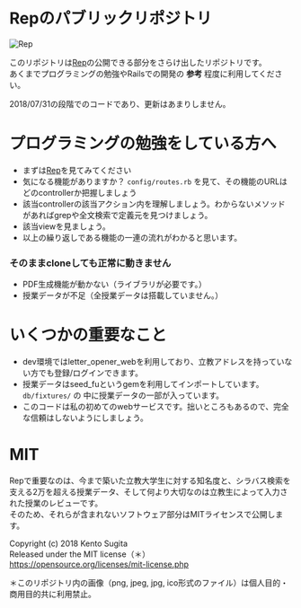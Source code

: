 # Repのパブリックリポジトリ

![Rep](https://user-images.githubusercontent.com/15076603/43436692-80f43430-94c0-11e8-8931-1b819a093065.png)

このリポジトリは[Rep](https://www.rep-riiyko.com)の公開できる部分をさらけ出したリポジトリです。  
あくまでプログラミングの勉強やRailsでの開発の **参考** 程度に利用してください。  

2018/07/31の段階でのコードであり、更新はあまりしません。  

# プログラミングの勉強をしている方へ

- まずは[Rep](https://www.rep-rikkyo.com/)を見てみてください
- 気になる機能がありますか？ `config/routes.rb` を見て、その機能のURLはどのcontrollerか把握しましょう
- 該当controllerの該当アクション内を理解しましょう。わからないメソッドがあればgrepや全文検索で定義元を見つけましょう。
- 該当viewを見ましょう。
- 以上の繰り返しである機能の一連の流れがわかると思います。

### そのままcloneしても正常に動きません

- PDF生成機能が動かない（ライブラリが必要です。）
- 授業データが不足（全授業データは搭載していません。）

# いくつかの重要なこと

- dev環境ではletter_opener_webを利用しており、立教アドレスを持っていない方でも登録/ログインできます。
- 授業データはseed_fuというgemを利用してインポートしています。 `db/fixtures/` の 中に授業データの一部が入っています。
- このコードは私の初めてのwebサービスです。拙いところもあるので、完全な信頼はしないようにしましょう。

# MIT

Repで重要なのは、今まで築いた立教大学生に対する知名度と、シラバス検索を支える2万を超える授業データ、そして何より大切なのは立教生によって入力された授業のレビューです。  
そのため、それらが含まれないソフトウェア部分はMITライセンスで公開します。

Copyright (c) 2018 Kento Sugita  
Released under the MIT license（＊）  
https://opensource.org/licenses/mit-license.php  

＊このリポジトリ内の画像（png, jpeg, jpg, ico形式のファイル）は個人目的・商用目的共に利用禁止。
